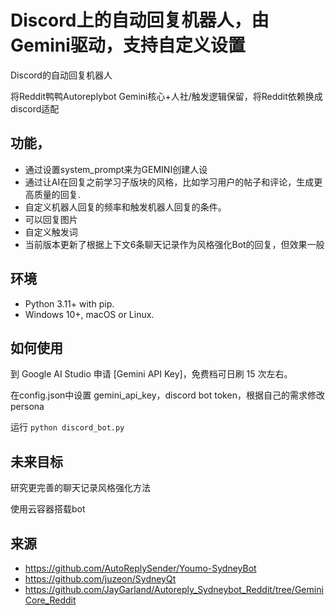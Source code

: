 # Discord上的自动回复机器人，由Gemini驱动，支持自定义设置

Discord的自动回复机器人

将Reddit鸭鸭Autoreplybot Gemini核心+人社/触发逻辑保留，将Reddit依赖换成discord适配

## 功能，

- 通过设置system_prompt来为GEMINI创建人设
- 通过让AI在回复之前学习子版块的风格，比如学习用户的帖子和评论，生成更高质量的回复.
- 自定义机器人回复的频率和触发机器人回复的条件。
- 可以回复图片
- 自定义触发词
- 当前版本更新了根据上下文6条聊天记录作为风格强化Bot的回复，但效果一般


## 环境

- Python 3.11+ with pip.
- Windows 10+, macOS or Linux.

## 如何使用
到 Google AI Studio 申请 [Gemini API Key]，免费档可日刷 15 次左右。

在config.json中设置 gemini_api_key，discord bot token，根据自己的需求修改persona

运行 ```python discord_bot.py```

## 未来目标
研究更完善的聊天记录风格强化方法

使用云容器搭载bot

## 来源
- https://github.com/AutoReplySender/Youmo-SydneyBot
- https://github.com/juzeon/SydneyQt
- https://github.com/JayGarland/Autoreply_Sydneybot_Reddit/tree/GeminiCore_Reddit
